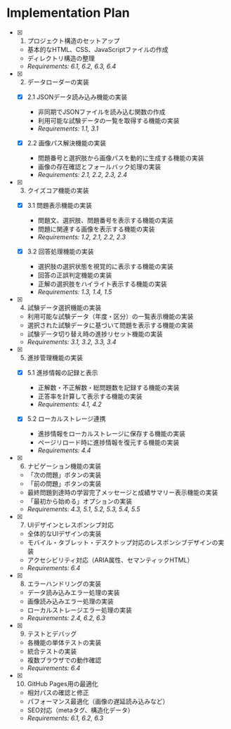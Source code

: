 # Implementation Plan

- [x] 1. プロジェクト構造のセットアップ
  - 基本的なHTML、CSS、JavaScriptファイルの作成
  - ディレクトリ構造の整理
  - _Requirements: 6.1, 6.2, 6.3, 6.4_

- [x] 2. データローダーの実装
  - [x] 2.1 JSONデータ読み込み機能の実装
    - 非同期でJSONファイルを読み込む関数の作成
    - 利用可能な試験データの一覧を取得する機能の実装
    - _Requirements: 1.1, 3.1_
  
  - [x] 2.2 画像パス解決機能の実装
    - 問題番号と選択肢から画像パスを動的に生成する機能の実装
    - 画像の存在確認とフォールバック処理の実装
    - _Requirements: 2.1, 2.2, 2.3, 2.4_

- [x] 3. クイズコア機能の実装
  - [x] 3.1 問題表示機能の実装
    - 問題文、選択肢、問題番号を表示する機能の実装
    - 問題に関連する画像を表示する機能の実装
    - _Requirements: 1.2, 2.1, 2.2, 2.3_
  
  - [x] 3.2 回答処理機能の実装
    - 選択肢の選択状態を視覚的に表示する機能の実装
    - 回答の正誤判定機能の実装
    - 正解の選択肢をハイライト表示する機能の実装
    - _Requirements: 1.3, 1.4, 1.5_

- [x] 4. 試験データ選択機能の実装
  - 利用可能な試験データ（年度・区分）の一覧表示機能の実装
  - 選択された試験データに基づいて問題を表示する機能の実装
  - 試験データ切り替え時の進捗リセット機能の実装
  - _Requirements: 3.1, 3.2, 3.3, 3.4_

- [x] 5. 進捗管理機能の実装
  - [x] 5.1 進捗情報の記録と表示
    - 正解数・不正解数・総問題数を記録する機能の実装
    - 正答率を計算して表示する機能の実装
    - _Requirements: 4.1, 4.2_
  
  - [x] 5.2 ローカルストレージ連携
    - 進捗情報をローカルストレージに保存する機能の実装
    - ページリロード時に進捗情報を復元する機能の実装
    - _Requirements: 4.4_

- [x] 6. ナビゲーション機能の実装
  - 「次の問題」ボタンの実装
  - 「前の問題」ボタンの実装
  - 最終問題到達時の学習完了メッセージと成績サマリー表示機能の実装
  - 「最初から始める」オプションの実装
  - _Requirements: 4.3, 5.1, 5.2, 5.3, 5.4, 5.5_

- [x] 7. UIデザインとレスポンシブ対応
  - 全体的なUIデザインの実装
  - モバイル・タブレット・デスクトップ対応のレスポンシブデザインの実装
  - アクセシビリティ対応（ARIA属性、セマンティックHTML）
  - _Requirements: 6.4_

- [x] 8. エラーハンドリングの実装
  - データ読み込みエラー処理の実装
  - 画像読み込みエラー処理の実装
  - ローカルストレージエラー処理の実装
  - _Requirements: 2.4, 6.2, 6.3_

- [x] 9. テストとデバッグ
  - 各機能の単体テストの実装
  - 統合テストの実装
  - 複数ブラウザでの動作確認
  - _Requirements: 6.4_

- [x] 10. GitHub Pages用の最適化
  - 相対パスの確認と修正
  - パフォーマンス最適化（画像の遅延読み込みなど）
  - SEO対応（metaタグ、構造化データ）
  - _Requirements: 6.1, 6.2, 6.3_
